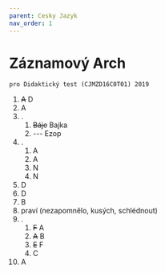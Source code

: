 ```yaml
---
parent: Cesky Jazyk
nav_order: 1
---
```


# Záznamový Arch 
	pro Didaktický test (CJMZD16C0T01) 2019
1) <s>A</s> D
2) A
3) .
	1) <s>Báje</s> Bajka
	2) --- Ezop
4) .
	1) A
	2) A
	3) N
	4) N
5) D
6) D
7) B
8) praví (nezapomnělo, kusých, schlédnout)
9) .
	1) <s>F</s> A
	2) <s>A</s> B
	3) <s>E</s> F
	4) C
10) A